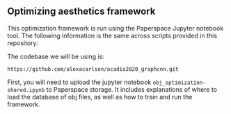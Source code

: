 ## Optimizing aesthetics framework

This optimization framework is run using the Paperspace Jupyter notebook tool. The following information is the same across 
scripts provided in this repository:

The codebase we will be using is:

`https://github.com/alexacarlson/acadia2020_graphcnn.git`

First, you will need to upload the jupyter notebook `obj_optimization-shared.ipynb` to Paperspace storage. 
It includes explanations of where to load the database of obj files, as well as how to train and run the framework.

